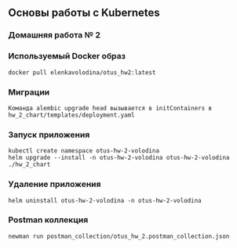 ## Основы работы с Kubernetes

### Домашняя работа № 2

### Используемый Docker образ
```shell
docker pull elenkavolodina/otus_hw2:latest
```

### Миграции
```shell
Команда alembic upgrade head вызывается в initContainers в hw_2_chart/templates/deployment.yaml
```

### Запуск приложения
```shell
kubectl create namespace otus-hw-2-volodina
helm upgrade --install -n otus-hw-2-volodina otus-hw-2-volodina ./hw_2_chart
```

### Удаление приложения
```shell
helm uninstall otus-hw-2-volodina -n otus-hw-2-volodina
```

### Postman коллекция
```shell
newman run postman_collection/otus_hw_2.postman_collection.json
```
